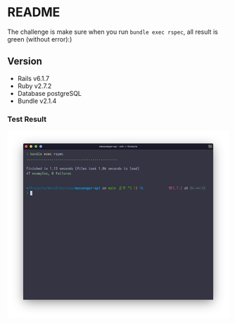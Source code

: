 # README

The challenge is make sure when you run `bundle exec rspec`, all result is green (without error):) 

## Version
* Rails v6.1.7
* Ruby v2.7.2
* Database postgreSQL
* Bundle v2.1.4

### Test Result
![Screenshot of RSpec successful test run on a Konsole terminal](assets/Screenshot_20230517_044504.png)
